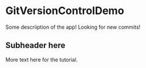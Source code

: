 # GitVersionControlDemo

Some descriiption of the app!
Looking for new commits!

## Subheader here

More text here for the tutorial.
